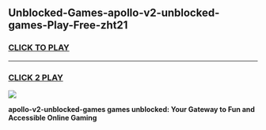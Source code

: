 
## Unblocked-Games-apollo-v2-unblocked-games-Play-Free-zht21
<h3>
<a href="https://premium76.site?title=apollo-v2-unblocked-games&ref=19M">CLICK TO PLAY</a></h3>
<hr>

<h3>
<a href="https://premium76.site?title=apollo-v2-unblocked-games&ref=19M">CLICK 2 PLAY</a>
  
</h3>

<a href="https://premium76.site?title=apollo-v2-unblocked-games&ref=19M"><img src="https://clearcache.store/games.png"></a>


**apollo-v2-unblocked-games games unblocked: Your Gateway to Fun and Accessible Online Gaming**
